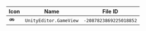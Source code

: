 | Icon | Name | File ID |
| ---  | ---  | ---     |
| ![](UnityEditor.GameView.png) | `UnityEditor.GameView` | `-2087823869225018852` |
